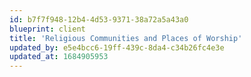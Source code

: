 ```yaml
---
id: b7f7f948-12b4-4d53-9371-38a72a5a43a0
blueprint: client
title: 'Religious Communities and Places of Worship'
updated_by: e5e4bcc6-19ff-439c-8da4-c34b26fc4e3e
updated_at: 1684905953
---
```

